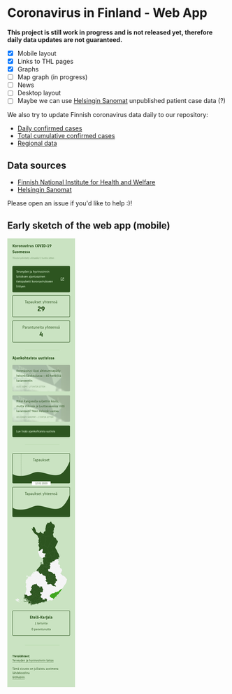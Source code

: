 # Coronavirus in Finland - Web App

**This project is still work in progress and is not released yet, therefore daily data updates are not guaranteed.**

- [x] Mobile layout 
- [x] Links to THL pages 
- [x] Graphs 
- [ ] Map graph (in progress) 
- [ ] News
- [ ] Desktop layout
- [ ] Maybe we can use [Helsingin Sanomat](https://interactive.hs.fi/arkku/public/generated/45474XYRRQuw/data.js) unpublished patient case data (?)

We also try to update Finnish coronavirus data daily to our repository:

- [Daily confirmed cases](https://raw.githubusercontent.com/ahnl/coronavirus-finland/master/day.csv)
- [Total cumulative confirmed cases](https://raw.githubusercontent.com/ahnl/coronavirus-finland/master/total.csv)
- [Regional data](https://raw.githubusercontent.com/ahnl/coronavirus-finland/master/regional.csv)

## Data sources
- [Finnish National Institute for Health and Welfare](https://thl.fi/fi/web/infektiotaudit-ja-rokotukset/ajankohtaista/ajankohtaista-koronaviruksesta-covid-19)
- [Helsingin Sanomat](https://dynamic.hs.fi/2020/corona-embed-finland/?verticalscroll=false&horizontalscroll=false)

Please open an issue if you'd like to help :)!

## Early sketch of the web app (mobile)

![Luonnos](https://github.com/ahnl/coronavirus-finland/blob/master/luonnos.png?raw=true)

